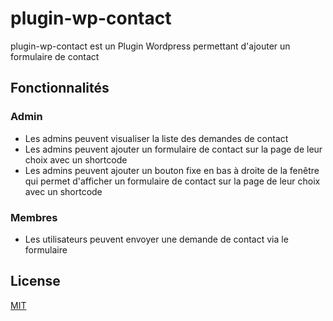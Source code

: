 # plugin-wp-contact

plugin-wp-contact est un Plugin Wordpress permettant d'ajouter un formulaire de contact

## Fonctionnalités

### Admin

* Les admins peuvent visualiser la liste des demandes de contact
* Les admins peuvent ajouter un formulaire de contact sur la page de leur choix avec un shortcode
* Les admins peuvent ajouter un bouton fixe en bas à droite de la fenêtre qui permet d'afficher un formulaire de contact sur la page de leur choix avec un shortcode
### Membres

* Les utilisateurs peuvent envoyer une demande de contact via le formulaire

## License
[MIT](https://choosealicense.com/licenses/mit/)